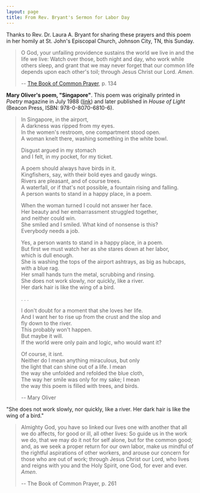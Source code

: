 ```yaml
---
layout: page
title: From Rev. Bryant's Sermon for Labor Day
---
```


Thanks to Rev. Dr. Laura A. Bryant for sharing these prayers and this poem in her homily at St. John's Episcopal Church, Johnson City, TN, this Sunday.

> O God, your unfailing providence sustains the world we live in and the life we live:  Watch over those, both night and day, who work while others sleep, and grant that we may never forget that our common life depends upon each other's toil; through Jesus Christ our Lord.  _Amen_.
>
> -- [The Book of Common Prayer](https://www.bcponline.org/), p. 134

__Mary Oliver's poem, "Singapore"__.  This poem was originally printed in _Poetry_ magazine in July 1988 ([link](https://www.poetryfoundation.org/poetrymagazine/browse?volume=152&issue=4&page=10)) and later published in _House of Light_ (Beacon Press, ISBN: 978-0-8070-6810-6).

> In Singapore, in the airport, <br/>
> A darkness was ripped from my eyes. <br/>
> In the women's restroom, one compartment stood open. <br/>
> A woman knelt there, washing something in the white bowl. <br/>
>
> Disgust argued in my stomach <br/>
> and I felt, in my pocket, for my ticket. <br/>
>
> A poem should always have birds in it. <br/>
> Kingfishers, say, with their bold eyes and gaudy wings. <br/>
> Rivers are pleasant, and of course trees. <br/>
> A waterfall, or if that's not possible, a fountain rising and falling. <br/>
> A person wants to stand in a happy place, in a poem. <br/>
>
> When the woman turned I could not answer her face. <br/>
> Her beauty and her embarrassment struggled together, <br/>
> and neither could win. <br/>
> She smiled and I smiled. What kind of nonsense is this? <br/>
> Everybody needs a job. <br/>
>
> Yes, a person wants to stand in a happy place, in a poem. <br/>
> But first we must watch her as she stares down at her labor, <br/>
> which is dull enough. <br/>
> She is washing the tops of the airport ashtrays, as big as hubcaps, <br/>
> with a blue rag. <br/>
> Her small hands turn the metal, scrubbing and rinsing. <br/>
> She does not work slowly, nor quickly, like a river. <br/>
> Her dark hair is like the wing of a bird. <br/>
>
> . . .
>
> I don't doubt for a moment that she loves her life. <br/>
> And I want her to rise up from the crust and the slop and <br/>
> fly down to the river. <br/>
> This probably won't happen. <br/>
> But maybe it will. <br/>
> If the world were only pain and logic, who would want it? <br/>
>
> Of course, it isnt. <br/>
> Neither do I mean anything miraculous, but only <br/>
> the light that can shine out of a life. I mean <br/>
> the way she unfolded and refolded the blue cloth, <br/>
> The way her smile was only for my sake; I mean <br/>
> the way this poem is filled with trees, and birds. <br/>
>
> -- Mary Oliver

"She does not work slowly, nor quickly, like a river.  Her dark hair is like the wing of a bird."

> Almighty God, you have so linked our lives one with another that all we do affects, for good or ill, all other lives:  So guide us in the work we do, that we may do it not for self alone, but for the common good; and, as we seek a proper return for our own labor, make us mindful of the rightful aspirations of other workers, and arouse our concern for those who are out of work; through Jesus Christ our Lord, who lives and reigns with you and the Holy Spirit, one God, for ever and ever.  _Amen_.
>
> -- The Book of Common Prayer, p. 261
